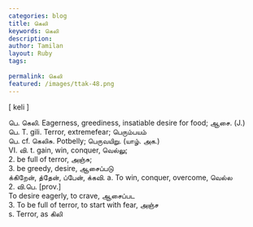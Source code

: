 ```yaml
---
categories: blog
title: கெலி
keywords: கெலி
description: 
author: Tamilan
layout: Ruby
tags: 
 
permalink: கெலி
featured: /images/ttak-48.png
---
```

  
[ keli ]  
  
பெ. கெலி. Eagerness, greediness, insatiable desire for food; ஆசை. (J.)  
பெ. T. gili. Terror, extremefear; பெரும்பயம்  
பெ. cf. கெலிசு. Potbelly; பெருவயிறு. (யாழ். அக.)  
VI. வி. t. gain, win, conquer, வெல்லு;  
2. be full of terror, அஞ்சு;  
3. be greedy, desire, ஆசைப்படு  
க்கிறேன், த்தேன், ப்பேன், க்கவி. a. To win, conquer, overcome, வெல்ல  
2. வி.பெ. [prov.]  
To desire eagerly, to crave, ஆசைப்பட  
3. To be full of terror, to start with fear, அஞ்ச  
s. Terror, as கிலி